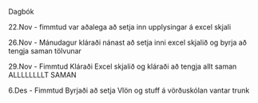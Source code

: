Dagbók

22.Nov - fimmtud
var aðalega að setja inn upplysingar á excel skjali

26.Nov - Mánudagur 
kláraði nánast að setja inni excel skjalið og byrja að tengja saman tölvunar

29.Nov - Fimmtud
Kláraði Excel skjalið og kláraði að tengja allt saman ALLLLLLLLT SAMAN

6.Des - Fimmtud
Byrjaði að setja Vlön og stuff á vörðuskólan vantar trunk 
